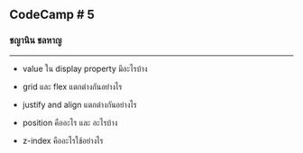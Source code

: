 ## CodeCamp # 5

### ชญานิน ชลหาญ

---

- value ใน display property มีอะไรบ้าง

- grid และ flex แตกต่างกันอย่างไร

- justify and align แตกต่างกันอย่างไร

- position คืออะไร และ อะไรบ้าง

- z-index คืออะไรใช้อย่างไร
